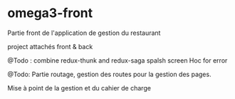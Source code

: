 # omega3-front

Partie front de l'application de gestion du restaurant

project attachés front & back

@Todo : combine redux-thunk and redux-saga
spalsh screen
Hoc for error

@Todo: Partie routage,
gestion des routes pour la gestion des pages.

Mise à point de la gestion et du cahier de charge
